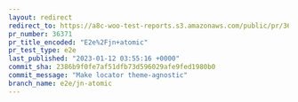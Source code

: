 ```yaml
---
layout: redirect
redirect_to: https://a8c-woo-test-reports.s3.amazonaws.com/public/pr/36371/e2e/index.html
pr_number: 36371
pr_title_encoded: "E2e%2Fjn+atomic"
pr_test_type: e2e
last_published: "2023-01-12 03:55:16 +0000"
commit_sha: 2386b9f0fe7af51dfb73d596029afe9fed1980b0
commit_message: "Make locator theme-agnostic"
branch_name: e2e/jn-atomic
---
```


